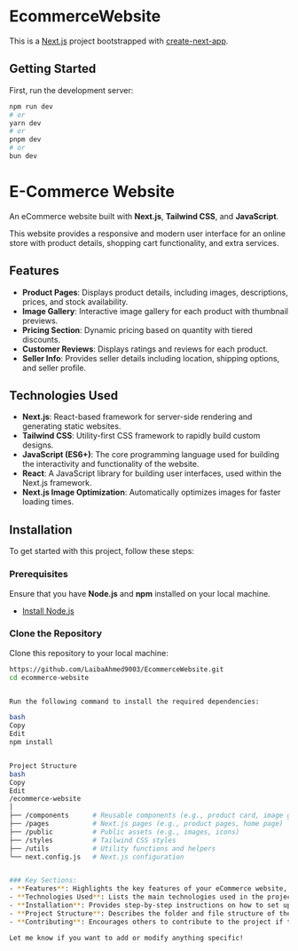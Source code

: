 # EcommerceWebsite

This is a [Next.js](https://nextjs.org) project bootstrapped with [create-next-app](https://nextjs.org/docs/pages/api-reference/create-next-app).

## Getting Started

First, run the development server:

```bash
npm run dev
# or
yarn dev
# or
pnpm dev
# or
bun dev
```
# E-Commerce Website

An eCommerce website built with **Next.js**, **Tailwind CSS**, and **JavaScript**. 

 This website provides a responsive and modern user interface for an online store with product details, shopping cart functionality, and extra services.

## Features

- **Product Pages**: Displays product details, including images, descriptions, prices, and stock availability.
- **Image Gallery**: Interactive image gallery for each product with thumbnail previews.
- **Pricing Section**: Dynamic pricing based on quantity with tiered discounts.
- **Customer Reviews**: Displays ratings and reviews for each product.
- **Seller Info**: Provides seller details including location, shipping options, and seller profile.

## Technologies Used

- **Next.js**: React-based framework for server-side rendering and generating static websites.
- **Tailwind CSS**: Utility-first CSS framework to rapidly build custom designs.
- **JavaScript (ES6+)**: The core programming language used for building the interactivity and functionality of the website.
- **React**: A JavaScript library for building user interfaces, used within the Next.js framework.
- **Next.js Image Optimization**: Automatically optimizes images for faster loading times.

## Installation

To get started with this project, follow these steps:

### Prerequisites

Ensure that you have **Node.js** and **npm** installed on your local machine.

- [Install Node.js](https://nodejs.org/)

### Clone the Repository

Clone this repository to your local machine:

```bash
https://github.com/LaibaAhmed9003/EcommerceWebsite.git
cd ecommerce-website


Run the following command to install the required dependencies:

bash
Copy
Edit
npm install


Project Structure
bash
Copy
Edit
/ecommerce-website
│
├── /components      # Reusable components (e.g., product card, image gallery)
├── /pages           # Next.js pages (e.g., product pages, home page)
├── /public          # Public assets (e.g., images, icons)
├── /styles          # Tailwind CSS styles
├── /utils           # Utility functions and helpers
└── next.config.js   # Next.js configuration


### Key Sections:
- **Features**: Highlights the key features of your eCommerce website, such as product pages, image gallery, and responsive design.
- **Technologies Used**: Lists the main technologies used in the project, including Next.js, Tailwind CSS, and JavaScript.
- **Installation**: Provides step-by-step instructions on how to set up and run the project locally.
- **Project Structure**: Describes the folder and file structure of the project to give users an idea of how the code is organized.
- **Contributing**: Encourages others to contribute to the project if they want to help improve it.

Let me know if you want to add or modify anything specific!

